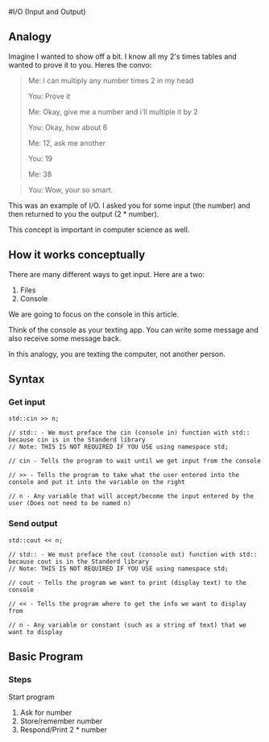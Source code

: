 #I/O (Input and Output)

## Analogy

Imagine I wanted to show off a bit. I know all my 2's times tables and wanted to prove it to you. Heres the convo:

> 	Me: I can multiply any number times 2 in my head
> 	
> 	You: Prove it
> 	
> 	Me: Okay, give me a number and i'll multiple it by 2
> 	
> 	You: Okay, how about 6
> 	
> 	Me: 12, ask me another
> 	
> 	You: 19
> 	
> 	Me: 38

> You: Wow, your so smart.

This was an example of I/O. I asked you for some input (the number) and then returned to you the output (2 * number).

This concept is important in computer science as well.

## How it works conceptually 

There are many different ways to get input. Here are a two:

1. Files
2. Console

We are going to focus on the console in this article.

Think of the console as your texting app. You can write some message and also receive some message back.

In this analogy, you are texting the computer, not another person.

## Syntax

### Get input

	std::cin >> n;
	
	// std:: - We must preface the cin (console in) function with std:: because cin is in the Standerd library 
	// Note: THIS IS NOT REQUIRED IF YOU USE using namespace std;
	
	// cin - Tells the program to wait until we get input from the console
	
	// >> - Tells the program to take what the user entered into the console and put it into the variable on the right
	
	// n - Any variable that will accept/become the input entered by the user (Does not need to be named n)
	

### Send output

	std::cout << n;
	
	// std:: - We must preface the cout (console out) function with std:: because cout is in the Standerd library 
	// Note: THIS IS NOT REQUIRED IF YOU USE using namespace std;
	
	// cout - Tells the program we want to print (display text) to the console
	
	// << - Tells the program where to get the info we want to display from
	
	// n - Any variable or constant (such as a string of text) that we want to display

## Basic Program

### Steps

Start program

1. Ask for number
2. Store/remember number 
3. Respond/Print 2 * number

### 


 

